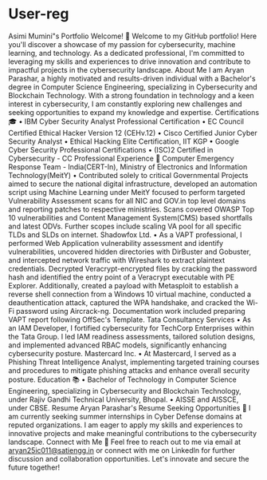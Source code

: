 # User-reg
Asimi Mumini"s Portfolio
Welcome! 👋
Welcome to my GitHub portfolio! Here you'll discover a showcase of my passion for cybersecurity, machine learning, and technology. As a dedicated professional, I'm committed to leveraging my skills and experiences to drive innovation and contribute to impactful projects in the cybersecurity landscape.
About Me
I am Aryan Parashar, a highly motivated and results-driven individual with a Bachelor's degree in Computer Science Engineering, specializing in Cybersecurity and Blockchain Technology. With a strong foundation in technology and a keen interest in cybersecurity, I am constantly exploring new challenges and seeking opportunities to expand my knowledge and expertise.
Certifications 🎓
•	IBM Cyber Security Analyst Professional Certification
•	EC Council Certified Ethical Hacker Version 12 (CEHv.12)
•	Cisco Certified Junior Cyber Security Analyst
•	Ethical Hacking Elite Certification, IIT KGP
•	Google Cyber Security Professional Certifications
•	(ISC)2 Certified in Cybersecurity - CC
Professional Experience 💼
Computer Emergency Response Team - India(CERT-In), Ministry of Electronics and Information Technology(MeitY)
•	Contributed solely to critical Governmental Projects aimed to secure the national digital infrastructure, developed an automation script using Machine Learning under MeitY focused to perform targeted Vulnerability Assessment scans for all NIC and GOV.in top level domains and reporting patches to respective ministries. Scans covered OWASP Top 10 vulnerabilities and Content Management System(CMS) based shortfalls and latest ODVs. Further scopes include scaling VA pool for all specific TLDs and SLDs on internet.
Shadowfox Ltd.
•	As a VAPT professional, I performed Web Application vulnerability assessment and identify vulnerabilities, uncovered hidden directories with DirBuster and Gobuster, and intercepted network traffic with Wireshark to extract plaintext credentials. Decrypted Veracrypt-encrypted files by cracking the password hash and identified the entry point of a Veracrypt executable with PE Explorer. Additionally, created a payload with Metasploit to establish a reverse shell connection from a Windows 10 virtual machine, conducted a deauthentication attack, captured the WPA handshake, and cracked the Wi-Fi password using Aircrack-ng. Documentation work included preparing VAPT report following OffSec's Template.
Tata Consultancy Services
•	As an IAM Developer, I fortified cybersecurity for TechCorp Enterprises within the Tata Group. I led IAM readiness assessments, tailored solution designs, and implemented advanced RBAC models, significantly enhancing cybersecurity posture.
Mastercard Inc.
•	At Mastercard, I served as a Phishing Threat Intelligence Analyst, implementing targeted training courses and procedures to mitigate phishing attacks and enhance overall security posture.
Education 📚
•	Bachelor of Technology in Computer Science Engineering, specializing in Cybersecurity and Blockchain Technology, under Rajiv Gandhi Technical University, Bhopal.
•	AISSE and AISSCE, under CBSE.
Resume
Aryan Parashar's Resume
Seeking Opportunities 🌟
I am currently seeking summer internships in Cyber Defense domains at reputed organizations. I am eager to apply my skills and experiences to innovative projects and make meaningful contributions to the cybersecurity landscape.
Connect with Me 📧
Feel free to reach out to me via email at aryan25ic011@satiengg.in or connect with me on LinkedIn for further discussion and collaboration opportunities.
Let's innovate and secure the future together!

